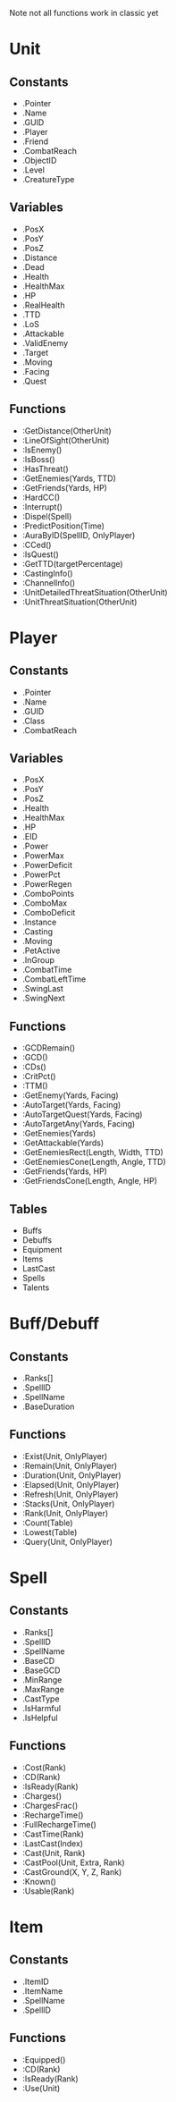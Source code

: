 Note not all functions work in classic yet

# Unit
## Constants
- .Pointer
- .Name
- .GUID
- .Player
- .Friend
- .CombatReach
- .ObjectID
- .Level
- .CreatureType

## Variables
- .PosX
- .PosY
- .PosZ
- .Distance
- .Dead
- .Health
- .HealthMax
- .HP
- .RealHealth
- .TTD
- .LoS
- .Attackable
- .ValidEnemy
- .Target
- .Moving
- .Facing
- .Quest

## Functions
- :GetDistance(OtherUnit)
- :LineOfSight(OtherUnit)
- :IsEnemy()
- :IsBoss()
- :HasThreat()
- :GetEnemies(Yards, TTD)
- :GetFriends(Yards, HP)
- :HardCC()
- :Interrupt()
- :Dispel(Spell)
- :PredictPosition(Time)
- :AuraByID(SpellID, OnlyPlayer)
- :CCed()
- :IsQuest()
- :GetTTD(targetPercentage)
- :CastingInfo()
- :ChannelInfo()
- :UnitDetailedThreatSituation(OtherUnit)
- :UnitThreatSituation(OtherUnit)

# Player
## Constants
- .Pointer
- .Name
- .GUID
- .Class
- .CombatReach

## Variables
- .PosX
- .PosY
- .PosZ
- .Health
- .HealthMax
- .HP
- .EID
- .Power
- .PowerMax
- .PowerDeficit
- .PowerPct
- .PowerRegen
- .ComboPoints
- .ComboMax
- .ComboDeficit
- .Instance
- .Casting
- .Moving
- .PetActive
- .InGroup
- .CombatTime
- .CombatLeftTime
- .SwingLast
- .SwingNext

## Functions
- :GCDRemain()
- :GCD()
- :CDs()
- :CritPct()
- :TTM()
- :GetEnemy(Yards, Facing)
- :AutoTarget(Yards, Facing)
- :AutoTargetQuest(Yards, Facing)
- :AutoTargetAny(Yards, Facing)
- :GetEnemies(Yards)
- :GetAttackable(Yards)
- :GetEnemiesRect(Length, Width, TTD)
- :GetEnemiesCone(Length, Angle, TTD)
- :GetFriends(Yards, HP)
- :GetFriendsCone(Length, Angle, HP)

## Tables
- Buffs
- Debuffs
- Equipment
- Items
- LastCast
- Spells
- Talents

# Buff/Debuff
## Constants
- .Ranks[]
- .SpellID
- .SpellName
- .BaseDuration

## Functions
- :Exist(Unit, OnlyPlayer)
- :Remain(Unit, OnlyPlayer)
- :Duration(Unit, OnlyPlayer)
- :Elapsed(Unit, OnlyPlayer)
- :Refresh(Unit, OnlyPlayer)
- :Stacks(Unit, OnlyPlayer)
- :Rank(Unit, OnlyPlayer)
- :Count(Table)
- :Lowest(Table)
- :Query(Unit, OnlyPlayer)

# Spell
## Constants
- .Ranks[]
- .SpellID
- .SpellName
- .BaseCD
- .BaseGCD
- .MinRange
- .MaxRange
- .CastType
- .IsHarmful
- .IsHelpful

## Functions
- :Cost(Rank)
- :CD(Rank)
- :IsReady(Rank)
- :Charges()
- :ChargesFrac()
- :RechargeTime()
- :FullRechargeTime()
- :CastTime(Rank)
- :LastCast(Index)
- :Cast(Unit, Rank)
- :CastPool(Unit, Extra, Rank)
- :CastGround(X, Y, Z, Rank)
- :Known()
- :Usable(Rank)

# Item
## Constants
- .ItemID
- .ItemName
- .SpellName
- .SpellID

## Functions
- :Equipped()
- :CD(Rank)
- :IsReady(Rank)
- :Use(Unit)